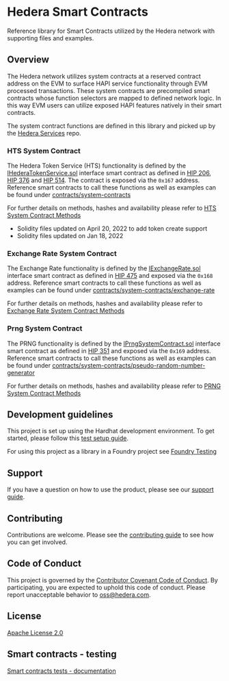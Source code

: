 # Hedera Smart Contracts

Reference library for Smart Contracts utilized by the Hedera network with supporting files and examples.

## Overview

The Hedera network utilizes system contracts at a reserved contract address on the EVM to surface HAPI service functionality through EVM processed transactions.
These system contracts are precompiled smart contracts whose function selectors are mapped to defined network logic.
In this way EVM users can utilize exposed HAPI features natively in their smart contracts.

The system contract functions are defined in this library and picked up by the [Hedera Services](https://github.com/hashgraph/hedera-services) repo.

### HTS System Contract

The Hedera Token Service (HTS) functionality is defined by the [IHederaTokenService.sol](contracts/system-contracts/hedera-token-service/IHederaTokenService.sol) interface smart contract as defined in [HIP 206](https://hips.hedera.com/hip/hip-206), [HIP 376](https://hips.hedera.com/hip/hip-376) and [HIP 514](https://hips.hedera.com/hip/hip-514). The contract is exposed via the `0x167` address.
Reference smart contracts to call these functions as well as examples can be found under [contracts/system-contracts](contracts/system-contracts)

For further details on methods, hashes and availability please refer to [HTS System Contract Methods](contracts/system-contracts/hedera-token-service/README.md)

- Solidity files updated on April 20, 2022 to add token create support
- Solidity files updated on Jan 18, 2022

### Exchange Rate System Contract

The Exchange Rate functionality is defined by the [IExchangeRate.sol](contracts/system-contracts/exchange-rate/IExchangeRate.sol) interface smart contract as defined in [HIP 475](https://hips.hedera.com/hip/hip-475) and exposed via the `0x168` address.
Reference smart contracts to call these functions as well as examples can be found under [contracts/system-contracts/exchange-rate](contracts/system-contracts/exchange-rate)

For further details on methods, hashes and availability please refer to [Exchange Rate System Contract Methods](contracts/system-contracts/exchange-rate/README.md)

### Prng System Contract

The PRNG functionality is defined by the [IPrngSystemContract.sol](contracts/system-contracts/pseudo-random-number-generator/IPrngSystemContract.sol) interface smart contract as defined in [HIP 351](https://hips.hedera.com/hip/hip-351) and exposed via the `0x169` address.
Reference smart contracts to call these functions as well as examples can be found under [contracts/system-contracts/pseudo-random-number-generator](contracts/system-contracts/pseudo-random-number-generator)

For further details on methods, hashes and availability please refer to [PRNG System Contract Methods](contracts/system-contracts/pseudo-random-number-generator/README.md)

## Development guidelines

This project is set up using the Hardhat development environment. To get started, please follow this [test setup guide](./TEST_SETUP.md).

For using this project as a library in a Foundry project see [Foundry Testing](FOUNDRY_TESTING.md)

## Support

If you have a question on how to use the product, please see our
[support guide](https://github.com/hashgraph/.github/blob/main/SUPPORT.md).

## Contributing

Contributions are welcome. Please see the
[contributing guide](https://github.com/hashgraph/.github/blob/main/CONTRIBUTING.md)
to see how you can get involved.

## Code of Conduct

This project is governed by the
[Contributor Covenant Code of Conduct](https://github.com/hashgraph/.github/blob/main/CODE_OF_CONDUCT.md). By
participating, you are expected to uphold this code of conduct. Please report unacceptable behavior
to [oss@hedera.com](mailto:oss@hedera.com).

## License

[Apache License 2.0](LICENSE)

## Smart contracts - testing

[Smart contracts tests - documentation](https://raw.githubusercontent.com/hashgraph/hedera-smart-contracts/main/test/README.md)
